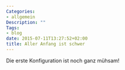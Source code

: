 ```yaml
---
Categories:
- allgemein
Description: ""
Tags:
- blog
date: 2015-07-11T13:27:52+02:00
title: Aller Anfang ist schwer
---
```


Die erste Konfiguration ist noch ganz mühsam!
